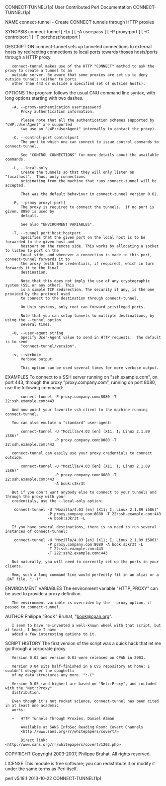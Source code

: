 CONNECT-TUNNEL(1p)                User Contributed Perl Documentation               CONNECT-TUNNEL(1p)

NAME
       connect-tunnel - Create CONNECT tunnels through HTTP proxies

SYNOPSIS
       connect-tunnel [ -Lv ] [ -A user:pass ] [ -P proxy:port ]
                      [ -C controlport ] [ -T port:host:hostport ]

DESCRIPTION
       connect-tunnel sets up tunneled connections to external hosts by redirecting connections to
       local ports towards thoses hosts/ports through a HTTP proxy.

       connect-tunnel makes use of the HTTP "CONNECT" method to ask the proxy to create a tunnel to an
       outside server. Be aware that some proxies are set up to deny outside tunnels (either to ports
       other than 443 or outside a specified set of outside hosts).

OPTIONS
       The program follows the usual GNU command line syntax, with long options starting with two
       dashes.

       -A, --proxy-authentication user:password
           Proxy authentication information.

           Please note that all the authentication schemes supported by "LWP::UserAgent" are supported
           (we use an "LWP::UserAgent" internally to contact the proxy).

       -C, --control-port controlport
           The port to which one can connect to issue control commands to connect-tunnel.

           See "CONTROL CONNECTIONS" for more details about the available commands.

       -L, --local-only
           Create the tunnels so that they will only listen on "localhost".  Thus, only connections
           originating from the machine that runs connect-tunnel will be accepted.

           That was the default behaviour in connect-tunnel version 0.02.

       -P, --proxy proxy[:port]
           The proxy is required to connect the tunnels.  If no port is given, 8080 is used by
           default.

           See also "ENVIRONMENT VARIABLES".

       -T, --tunnel port:host:hostport
           Specifies that the given port on the local host is to be forwarded to the given host and
           hostport on the remote side. This works by allocating a socket to listen to port on the
           local side, and whenever a connection is made to this port, connect-tunnel forwards it to
           the proxy (with the credentials, if required), which in turn forwards it to the final
           destination.

           Note that this does not imply the use of any cryptographic system (SSL or any other). This
           is a simple TCP redirection. The security if any, is the one provided by the protocol used
           to connect to the destination through connect-tunnel.

           On Unix systems, only root can forward privileged ports.

           Note that you can setup tunnels to multiple destinations, by using the --tunnel option
           several times.

       -U, --user-agent string
           Specify User-Agent value to send in HTTP requests.  The default is to send
           "connect-tunnel/version".

       -v, --verbose
           Verbose output.

           This option can be used several times for more verbose output.

EXAMPLES
       To connect to a SSH server running on "ssh.example.com", on port 443, through the proxy
       "proxy.company.com", running on port 8080, use the following command:

           connect-tunnel -P proxy.company.com:8080 -T 22:ssh.example.com:443

       And now point your favorite ssh client to the machine running connect-tunnel.

       You can also emulate a "standard" user-agent:

           connect-tunnel -U "Mozilla/4.03 [en] (X11; I; Linux 2.1.89 i586)"
                          -P proxy.company.com:8080 -T 22:ssh.example.com:443

       connect-tunnel can easily use your proxy credentials to connect outside:

           connect-tunnel -U "Mozilla/4.03 [en] (X11; I; Linux 2.1.89 i586)"
                          -P proxy.company.com:8080 -T 22:ssh.example.com:443
                          -A book:s3kr3t

       But if you don't want anybody else to connect to your tunnels and through the proxy with your
       credentials, use the --local-only option:

        connect-tunnel -U "Mozilla/4.03 [en] (X11; I; Linux 2.1.89 i586)"
                       -P proxy.company.com:8080 -T 22:ssh.example.com:443
                       -A book:s3kr3t -L

       If you have several destinations, there is no need to run several instances of connect-tunnel:

        connect-tunnel -U "Mozilla/4.03 [en] (X11; I; Linux 2.1.89 i586)"
                       -P proxy.company.com:8080 -A book:s3kr3t -L
                       -T 22:ssh.example.com:443
                       -T 222:ssh2.example.com:443

       But naturally, you will need to correctly set up the ports in your clients.

       Mmm, such a long command line would perfectly fit in an alias or a .BAT file. ";-)"

ENVIRONMENT VARIABLES
       The environment variable "HTTP_PROXY" can be used to provide a proxy definition.

       The environment variable is overriden by the --proxy option, if passed to connect-tunnel.

AUTHOR
       Philippe "BooK" Bruhat, "<book@cpan.org>".

       I seem to have re-invented a well-known wheel with that script, but at least, I hope I have
       added a few interesting options to it.

SCRIPT HISTORY
       The first version of the script was a quick hack that let me go through a corporate proxy.

       Version 0.02 and version 0.03 were released on CPAN in 2003.

       Version 0.04 sits half-finished in a CVS repository at home: I couldn't decypher the spaghetti
       of my data structures any more. ":-("

       Version 0.05 (and higher) are based on "Net::Proxy", and included with the "Net::Proxy"
       distribution.

       Even though it's not rocket science, connect-tunnel has been cited in at least one academic
       works:

       •   HTTP Tunnels Through Proxies, Daniel Alman

           Available at SANS InfoSec Reading Room: Covert Channels
           <http://www.sans.org/rr/whitepapers/covert/>

           Direct link: <http://www.sans.org/rr/whitepapers/covert/1202.php>

COPYRIGHT
       Copyright 2003-2007, Philippe Bruhat. All rights reserved.

LICENSE
       This module is free software; you can redistribute it or modify it under the same terms as Perl
       itself.

perl v5.18.1                                  2013-10-22                            CONNECT-TUNNEL(1p)
